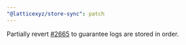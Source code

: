 ```yaml
---
"@latticexyz/store-sync": patch
---
```


Partially revert [#2665](https://github.com/latticexyz/mud/pull/2665) to guarantee logs are stored in order.
